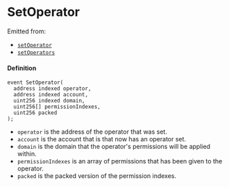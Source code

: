 # SetOperator

Emitted from:

* [`setOperator`](/docs/dev/v2/contracts/jboperatorstore/write/setoperator.md)
* [`setOperators`](/docs/dev/v2/contracts/jboperatorstore/write/setoperators.md)

#### Definition

```
event SetOperator(
  address indexed operator,
  address indexed account,
  uint256 indexed domain,
  uint256[] permissionIndexes,
  uint256 packed
);
```

* `operator` is the address of the operator that was set.
* `account` is the account that is that now has an operator set.
* `domain` is the domain that the operator's permissions will be applied within.
* `permissionIndexes` is an array of permissions that has been given to the operator.
* `packed` is the packed version of the permission indexes.

